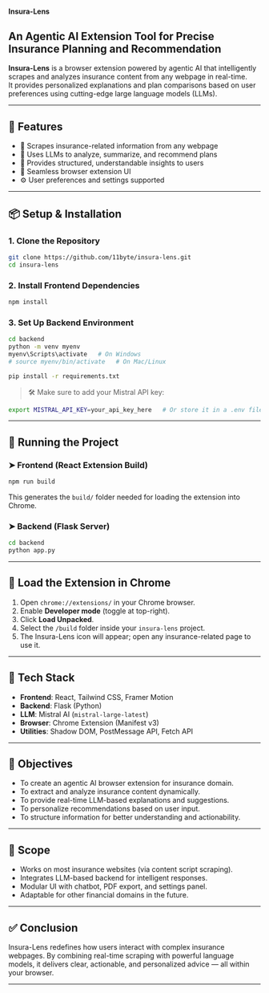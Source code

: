 #### Insura-Lens

## An Agentic AI Extension Tool for Precise Insurance Planning and Recommendation

**Insura-Lens** is a browser extension powered by agentic AI that intelligently scrapes and analyzes insurance content from any webpage in real-time.  
It provides personalized explanations and plan comparisons based on user preferences using cutting-edge large language models (LLMs).

---

## 🚀 Features

- 🔎 Scrapes insurance-related information from any webpage
- 🧠 Uses LLMs to analyze, summarize, and recommend plans
- 🧾 Provides structured, understandable insights to users
- 🧩 Seamless browser extension UI
- ⚙️ User preferences and settings supported

---

## 📦 Setup & Installation

### 1. Clone the Repository

```bash
git clone https://github.com/11byte/insura-lens.git
cd insura-lens
```

### 2. Install Frontend Dependencies

```bash
npm install
```

### 3. Set Up Backend Environment

```bash
cd backend
python -m venv myenv
myenv\Scripts\activate   # On Windows
# source myenv/bin/activate   # On Mac/Linux

pip install -r requirements.txt
```

> 🛠️ Make sure to add your Mistral API key:

```bash
export MISTRAL_API_KEY=your_api_key_here   # Or store it in a .env file
```

---

## 🧪 Running the Project

### ➤ Frontend (React Extension Build)

```bash
npm run build
```

This generates the `build/` folder needed for loading the extension into Chrome.

### ➤ Backend (Flask Server)

```bash
cd backend
python app.py
```

---

## 🧩 Load the Extension in Chrome

1. Open `chrome://extensions/` in your Chrome browser.
2. Enable **Developer mode** (toggle at top-right).
3. Click **Load Unpacked**.
4. Select the `/build` folder inside your `insura-lens` project.
5. The Insura-Lens icon will appear; open any insurance-related page to use it.

---

## 🧠 Tech Stack

* **Frontend**: React, Tailwind CSS, Framer Motion
* **Backend**: Flask (Python)
* **LLM**: Mistral AI (`mistral-large-latest`)
* **Browser**: Chrome Extension (Manifest v3)
* **Utilities**: Shadow DOM, PostMessage API, Fetch API

---

## 🎯 Objectives

* To create an agentic AI browser extension for insurance domain.
* To extract and analyze insurance content dynamically.
* To provide real-time LLM-based explanations and suggestions.
* To personalize recommendations based on user input.
* To structure information for better understanding and actionability.

---

## 📌 Scope

* Works on most insurance websites (via content script scraping).
* Integrates LLM-based backend for intelligent responses.
* Modular UI with chatbot, PDF export, and settings panel.
* Adaptable for other financial domains in the future.

---

## ✅ Conclusion

Insura-Lens redefines how users interact with complex insurance webpages.
By combining real-time scraping with powerful language models, it delivers clear, actionable, and personalized advice — all within your browser.

---
